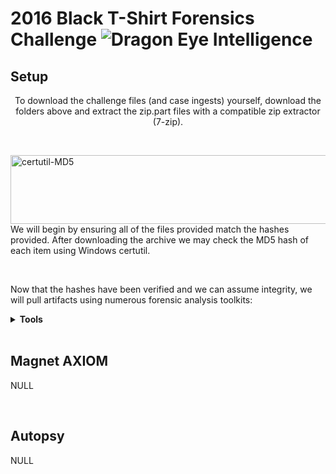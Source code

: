 # 2016 Black T-Shirt Forensics Challenge ![Dragon Eye Intelligence][DEI]
[DEI]:https://github.com/dragoneyeintel/A-Comparative-Analysis-of-Digital-Forensic-Platform-Artifact-Recovery-Capabilities/blob/fdb3456cadce1303e2183c607c3688c0f82f0bb3/imgs/badge.png

## Setup
<p align="center">
    To download the challenge files (and case ingests) yourself, download the folders above and extract the zip.part files with a compatible zip extractor (7-zip).
</p>

<br />

<img src="https://github.com/dragoneyeintel/A-Comparative-Analysis-of-Digital-Forensic-Platform-Artifact-Recovery-Capabilities/blob/7b8983266033500a25e3381b96612046c2a1d507/imgs/certutil-MD5.png" align="right"
     alt="certutil-MD5" width="600" height="110">
We will begin by ensuring all of the files provided match the hashes provided. After downloading the archive we may check the MD5 hash of each item using Windows certutil.

<br />

Now that the hashes have been verified and we can assume integrity, we will pull artifacts using numerous forensic analysis toolkits:
<details><summary><b>Tools</b></summary>
• Autopsy: https://www.autopsy.com/
<br />
• Magnet AXIOM: https://www.magnetforensics.com
<br />
• More To Be Added
</details>

<br />

## Magnet AXIOM
NULL

<br />

## Autopsy
NULL
